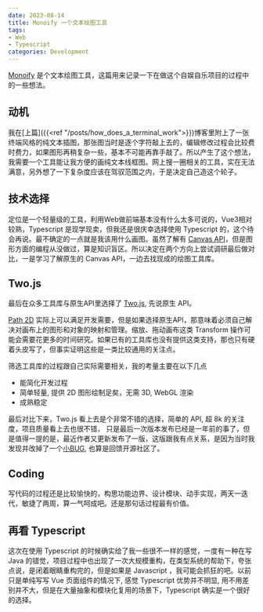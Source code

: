 ```yaml
---
date: 2023-08-14
title: Monoify 一个文本绘图工具
tags: 
- Web
- Typescript
categories: Development
---
```


[Monoify](https://monoify.io) 是个文本绘图工具，这篇用来记录一下在做这个自娱自乐项目的过程中的一些想法。

## 动机

我在[上篇]({{<ref "/posts/how_does_a_terminal_work">}})博客里附上了一张终端风格的纯文本插图，那张图当时是逐个字符敲上去的，编辑修改过程会比较费时费力，如果图形再稍复杂一些，基本不可能再靠手敲了。所以产生了这个想法，我需要一个工具能让我方便的画纯文本线框图。网上搜一圈相关的工具，实在无法满意，另外想了一下复杂度应该在驾驭范围之内，于是决定自己造这个轮子。

## 技术选择

定位是一个轻量级的工具，利用Web做前端基本没有什么太多可说的，Vue3相对较熟，Typescript 是现学现卖，但我还是很庆幸选择使用 Typescript 的，这个待会再说。最不确定的一点就是我该用什么画图。虽然了解有 [Canvas API](https://developer.mozilla.org/en-US/docs/Web/API/Canvas_API)，但是图形方面的编程从没做过，算是知识盲区。所以决定在两个方向上尝试调研最后做对比，一是学习了解原生的 Canvas API，一边去找现成的绘图工具库。

## Two.js

最后在众多工具库与原生API里选择了 [Two.js](https://two.js.org/), 先说原生 API。

[Path 2D](https://developer.mozilla.org/en-US/docs/Web/API/Path2D) 实际上可以满足开发需要，但是如果选择原生API，那意味着必须自己解决对画布上的图形和对象的映射和管理。缩放、拖动画布这类 Transform 操作可能会需要花更多的时间研究。如果已有的工具库也没有提供这类支持，那也只有硬着头皮写了，但事实证明这些是一类比较通用的关注点。

筛选工具库的过程跟自己实际需要相关，我的考量主要在以下几点
* 能简化开发过程
* 简单轻量, 提供 2D 图形绘制足矣，无需 3D, WebGL 渲染
* 成熟稳定

最后对比下来，Two.js 看上去是个非常不错的选择，简单的 API, 超 8k 的关注度，项目质量看上去也很不错， 只是最后一次版本发布已经是一年前的事了，但是值得一提的是，最近作者又更新发布了一版，这版跟我有点关系，是因为当时我发现并改掉了一个[小BUG](https://github.com/jonobr1/two.js/pull/706), 也算是回馈开源社区了。

## Coding

写代码的过程还是比较愉快的，构思功能边界、设计模块、动手实现，两天一迭代，敏捷了两周，算一气呵成吧。还是那句话过程最有价值。

## 再看 Typescript

这次在使用 Typescript 的时候确实给了我一些很不一样的感觉，一度有一种在写 Java 的错觉，项目过程中也出现了一次大规模重构，在类型系统的帮助下，夸张点说，是闭着眼睛重构完的，但是如果是 Javascript ，我可能会抓狂的吧。以前只是单纯写写 Vue 页面组件的情况下, 感觉 Typescript 优势并不明显, 用不用差别并不大，但是在大量抽象和模块化复用的场景下，Typescript 确实是一个很好的选择。

